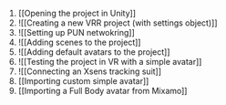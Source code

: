 1. [[Opening the project in Unity]]
2. ![[Creating a new VRR project (with settings object)]]
3. ![[Setting up PUN netwokring]]
4. ![[Adding scenes to the project]]
5. ![[Adding default avatars to the project]]
6. ![[Testing the project in VR with a simple avatar]]
7. ![[Connecting an Xsens tracking suit]]
8. [[Importing custom simple avatar]]
9. [[Importing a Full Body avatar from Mixamo]]